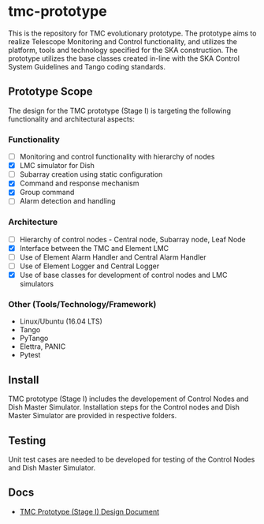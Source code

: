 # tmc-prototype
This is the repository for TMC evolutionary prototype. The prototype aims to realize Telescope Monitoring and Control functionality, and utilizes the platform, tools and technology specified for the SKA construction. The prototype utilizes the base classes created in-line with the SKA Control System Guidelines and Tango coding standards.

## Prototype Scope
The design for the  TMC prototype (Stage I) is targeting the following functionality and architectural aspects:
### Functionality
* [ ] Monitoring and control functionality with hierarchy of nodes
* [x] LMC simulator for Dish
* [ ] Subarray creation using static configuration 
* [x] Command and response mechanism
* [x] Group command 
* [ ] Alarm detection and handling 
### Architecture
* [ ] Hierarchy of control nodes - Central node, Subarray node, Leaf Node
* [x] Interface between the TMC and Element LMC
* [ ] Use of Element Alarm Handler and Central Alarm Handler
* [ ] Use of Element Logger and Central Logger
* [x] Use of base classes for development of control nodes and LMC simulators
### Other (Tools/Technology/Framework)
* Linux/Ubuntu (16.04 LTS)
* Tango
* PyTango 
* Elettra, PANIC
* Pytest

## Install
TMC prototype (Stage I) includes the developement of Control Nodes and Dish Master Simulator. Installation steps for the Control nodes and Dish Master Simulator are provided in respective folders.

## Testing
Unit test cases are needed to be developed for testing of the Control Nodes and Dish Master Simulator.

## Docs
* [TMC Prototype (Stage I) Design Document](https://docs.google.com/document/d/1JFGXb8NGXPfi9ZwOQMPU6_Dwc1UxCHelRc-tjVVuoD0/edit?usp=sharing)

